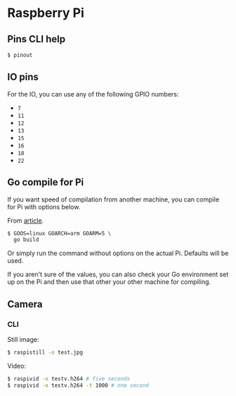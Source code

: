# Raspberry Pi


## Pins CLI help

```sh
$ pinout
```


## IO pins

For the IO, you can use any of the following GPIO numbers:

- `7`
- `11`
- `12`
- `13`
- `15`
- `16`
- `18`
- `22`


## Go compile for Pi

If you want speed of compilation from another machine, you can compile for Pi with options below.

From [article](https://www.thepolyglotdeveloper.com/2017/04/cross-compiling-golang-applications-raspberry-pi/).

```sh
$ GOOS=linux GOARCH=arm GOARM=5 \
  go build
```

Or simply run the command without options on the actual Pi. Defaults will be used.

If you aren't sure of the values, you can also check your Go environment set up on the Pi and then use that other your other machine for compiling.


## Camera

### CLI

Still image:

```sh
$ raspistill -o test.jpg
```

Video:

```sh
$ raspivid -o testv.h264 # five seconds
$ raspivid -o testv.h264 -t 1000 # one second
```
